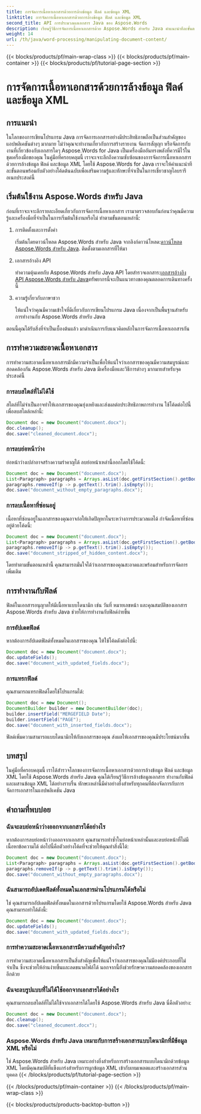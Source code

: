 ```yaml
---
title: การจัดการเนื้อหาเอกสารด้วยการล้างข้อมูล ฟิลด์ และข้อมูล XML
linktitle: การจัดการเนื้อหาเอกสารด้วยการล้างข้อมูล ฟิลด์ และข้อมูล XML
second_title: API การประมวลผลเอกสาร Java ของ Aspose.Words
description: เรียนรู้วิธีการจัดการเนื้อหาเอกสารด้วย Aspose.Words สำหรับ Java คำแนะนำทีละขั้นตอนนี้ประกอบด้วยตัวอย่างโค้ดต้นฉบับสำหรับการจัดการเอกสารอย่างมีประสิทธิภาพ
weight: 14
url: /th/java/word-processing/manipulating-document-content/
---
```


{{< blocks/products/pf/main-wrap-class >}}
{{< blocks/products/pf/main-container >}}
{{< blocks/products/pf/tutorial-page-section >}}

# การจัดการเนื้อหาเอกสารด้วยการล้างข้อมูล ฟิลด์ และข้อมูล XML

## การแนะนำ

ในโลกของการเขียนโปรแกรม Java การจัดการเอกสารอย่างมีประสิทธิภาพถือเป็นส่วนสำคัญของแอปพลิเคชันต่างๆ มากมาย ไม่ว่าคุณจะทำงานเกี่ยวกับการสร้างรายงาน จัดการสัญญา หรือจัดการกับงานที่เกี่ยวข้องกับเอกสารใดๆ Aspose.Words for Java เป็นเครื่องมืออันทรงพลังที่ควรมีไว้ในชุดเครื่องมือของคุณ ในคู่มือที่ครอบคลุมนี้ เราจะเจาะลึกถึงความซับซ้อนของการจัดการเนื้อหาเอกสารด้วยการล้างข้อมูล ฟิลด์ และข้อมูล XML โดยใช้ Aspose.Words for Java เราจะให้คำแนะนำทีละขั้นตอนพร้อมกับตัวอย่างโค้ดต้นฉบับเพื่อเสริมความรู้และทักษะที่จำเป็นในการเชี่ยวชาญไลบรารีอเนกประสงค์นี้

## เริ่มต้นใช้งาน Aspose.Words สำหรับ Java

ก่อนที่เราจะเจาะลึกรายละเอียดเกี่ยวกับการจัดการเนื้อหาเอกสาร เรามาตรวจสอบกันก่อนว่าคุณมีความรู้และเครื่องมือที่จำเป็นในการเริ่มต้นใช้งานหรือไม่ ทำตามขั้นตอนเหล่านี้:

1. การติดตั้งและการตั้งค่า
   
    เริ่มต้นโดยดาวน์โหลด Aspose.Words สำหรับ Java จากลิงก์ดาวน์โหลด:[ดาวน์โหลด Aspose.Words สำหรับ Java](https://releases.aspose.com/words/java/). ติดตั้งตามเอกสารที่ให้มา

2. เอกสารอ้างอิง API
   
   ทำความคุ้นเคยกับ Aspose.Words สำหรับ Java API โดยสำรวจเอกสาร:[เอกสารอ้างอิง API Aspose.Words สำหรับ Java](https://reference.aspose.com/words/java/)ทรัพยากรนี้จะเป็นแนวทางของคุณตลอดการเดินทางครั้งนี้

3. ความรู้เกี่ยวกับภาษาชวา
   
   ให้แน่ใจว่าคุณมีความเข้าใจที่ดีเกี่ยวกับการเขียนโปรแกรม Java เนื่องจากเป็นพื้นฐานสำหรับการทำงานกับ Aspose.Words สำหรับ Java

ตอนนี้คุณได้รับสิ่งที่จำเป็นเบื้องต้นแล้ว มาดำเนินการกับแนวคิดหลักในการจัดการเนื้อหาเอกสารกัน

## การทำความสะอาดเนื้อหาเอกสาร

การทำความสะอาดเนื้อหาเอกสารมักมีความจำเป็นเพื่อให้แน่ใจว่าเอกสารของคุณมีความสมบูรณ์และสอดคล้องกัน Aspose.Words สำหรับ Java มีเครื่องมือและวิธีการต่างๆ มากมายสำหรับจุดประสงค์นี้

### การลบสไตล์ที่ไม่ได้ใช้

สไตล์ที่ไม่จำเป็นอาจทำให้เอกสารของคุณยุ่งเหยิงและส่งผลต่อประสิทธิภาพการทำงาน ใช้โค้ดต่อไปนี้เพื่อลบสไตล์เหล่านี้:

```java
Document doc = new Document("document.docx");
doc.cleanup();
doc.save("cleaned_document.docx");
```

### การลบย่อหน้าว่าง

ย่อหน้าว่างเปล่าอาจสร้างความรำคาญได้ ลบย่อหน้าเหล่านี้ออกโดยใช้โค้ดนี้:

```java
Document doc = new Document("document.docx");
List<Paragraph> paragraphs = Arrays.asList(doc.getFirstSection().getBody().getParagraphs().toArray());
paragraphs.removeIf(p -> p.getText().trim().isEmpty());
doc.save("document_without_empty_paragraphs.docx");
```

### การลบเนื้อหาที่ซ่อนอยู่

เนื้อหาที่ซ่อนอยู่ในเอกสารของคุณอาจก่อให้เกิดปัญหาในระหว่างการประมวลผลได้ กำจัดเนื้อหาที่ซ่อนอยู่ด้วยโค้ดนี้:

```java
Document doc = new Document("document.docx");
List<Paragraph> paragraphs = Arrays.asList(doc.getFirstSection().getBody().getParagraphs().toArray());
paragraphs.removeIf(p -> p.getText().trim().isEmpty());
doc.save("document_stripped_of_hidden_content.docx");
```

โดยทำตามขั้นตอนเหล่านี้ คุณสามารถมั่นใจได้ว่าเอกสารของคุณสะอาดและพร้อมสำหรับการจัดการเพิ่มเติม

## การทำงานกับฟิลด์

ฟิลด์ในเอกสารอนุญาตให้มีเนื้อหาแบบไดนามิก เช่น วันที่ หมายเลขหน้า และคุณสมบัติของเอกสาร Aspose.Words สำหรับ Java ช่วยให้การทำงานกับฟิลด์ง่ายขึ้น

### การอัปเดตฟิลด์

หากต้องการอัปเดตฟิลด์ทั้งหมดในเอกสารของคุณ ให้ใช้โค้ดดังต่อไปนี้:

```java
Document doc = new Document("document.docx");
doc.updateFields();
doc.save("document_with_updated_fields.docx");
```

### การแทรกฟิลด์

คุณสามารถแทรกฟิลด์โดยใช้โปรแกรมได้:

```java
Document doc = new Document();
DocumentBuilder builder = new DocumentBuilder(doc);
builder.insertField("MERGEFIELD Date");
builder.insertField("PAGE");
doc.save("document_with_inserted_fields.docx");
```

ฟิลด์เพิ่มความสามารถแบบไดนามิกให้กับเอกสารของคุณ ส่งผลให้เอกสารของคุณมีประโยชน์มากขึ้น

## บทสรุป

ในคู่มือที่ครอบคลุมนี้ เราได้สำรวจโลกของการจัดการเนื้อหาเอกสารด้วยการล้างข้อมูล ฟิลด์ และข้อมูล XML โดยใช้ Aspose.Words สำหรับ Java คุณได้เรียนรู้วิธีการล้างข้อมูลเอกสาร ทำงานกับฟิลด์ และผสานข้อมูล XML ได้อย่างราบรื่น ทักษะเหล่านี้มีค่าอย่างยิ่งสำหรับทุกคนที่ต้องจัดการกับการจัดการเอกสารในแอปพลิเคชัน Java

## คำถามที่พบบ่อย

### ฉันจะลบย่อหน้าว่างออกจากเอกสารได้อย่างไร
   
หากต้องการลบย่อหน้าว่างออกจากเอกสาร คุณสามารถทำซ้ำในย่อหน้าเหล่านั้นและลบย่อหน้าที่ไม่มีเนื้อหาข้อความได้ ต่อไปนี้คือตัวอย่างโค้ดที่จะช่วยให้คุณทำสิ่งนี้ได้:

```java
Document doc = new Document("document.docx");
List<Paragraph> paragraphs = Arrays.asList(doc.getFirstSection().getBody().getParagraphs().toArray());
paragraphs.removeIf(p -> p.getText().trim().isEmpty());
doc.save("document_without_empty_paragraphs.docx");
```

### ฉันสามารถอัปเดตฟิลด์ทั้งหมดในเอกสารผ่านโปรแกรมได้หรือไม่

ใช่ คุณสามารถอัปเดตฟิลด์ทั้งหมดในเอกสารด้วยโปรแกรมโดยใช้ Aspose.Words สำหรับ Java คุณสามารถทำได้ดังนี้:

```java
Document doc = new Document("document.docx");
doc.updateFields();
doc.save("document_with_updated_fields.docx");
```

### การทำความสะอาดเนื้อหาเอกสารมีความสำคัญอย่างไร?

การทำความสะอาดเนื้อหาเอกสารเป็นสิ่งสำคัญเพื่อให้แน่ใจว่าเอกสารของคุณไม่มีองค์ประกอบที่ไม่จำเป็น ซึ่งจะช่วยให้อ่านง่ายขึ้นและลดขนาดไฟล์ได้ นอกจากนี้ยังช่วยรักษาความสอดคล้องของเอกสารอีกด้วย

### ฉันจะลบรูปแบบที่ไม่ได้ใช้ออกจากเอกสารได้อย่างไร

คุณสามารถลบสไตล์ที่ไม่ได้ใช้จากเอกสารได้โดยใช้ Aspose.Words สำหรับ Java นี่คือตัวอย่าง:

```java
Document doc = new Document("document.docx");
doc.cleanup();
doc.save("cleaned_document.docx");
```

### Aspose.Words สำหรับ Java เหมาะกับการสร้างเอกสารแบบไดนามิกที่มีข้อมูล XML หรือไม่

ใช่ Aspose.Words สำหรับ Java เหมาะอย่างยิ่งสำหรับการสร้างเอกสารแบบไดนามิกด้วยข้อมูล XML โดยมีคุณสมบัติที่แข็งแกร่งสำหรับการผูกข้อมูล XML เข้ากับเทมเพลตและสร้างเอกสารส่วนบุคคล
{{< /blocks/products/pf/tutorial-page-section >}}

{{< /blocks/products/pf/main-container >}}
{{< /blocks/products/pf/main-wrap-class >}}

{{< blocks/products/products-backtop-button >}}
